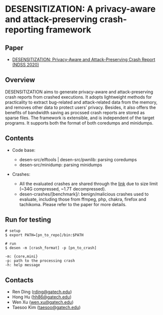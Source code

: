 # DESENSITIZATION: A privacy-aware and attack-preserving crash-reporting framework


## Paper

* [DESENSITIZATION: Privacy-Aware and Attack-Preserving Crash Report (NDSS 2020)](https://gts3.org/pages/publications.html#/)


## Overview

DESENSITIZATION aims to generate privacy-aware and attack-preserving crash reports
from crashed executions. It adopts lightweight methods for practicality to extract
bug-related and attack-related data from the memory, and removes other data to
protect users’ privacy. Besides, it also offers the benefits of bandwidth saving as
procssed crash reports are stored as sparse files. The framework is extensible, and
is independent of the target programs. It supports both the format of both coredumps
and minidumps.


## Contents

* Code base:
	- desen-src/elftools | desen-src/pwnlib: parsing coredumps
	- desen-src/minidump: parsing minidumps

* Crashes:
	- All the evaluated crashes are shared through the [link](http://128.61.240.170/desen-crashes/crashes.tar.gz)
		due to size limit (~34G compressed, ~1.7T decompressed).
	- desen-crashes/[benchmark]/: benign/malicious crashes used to evaluate, including
		those from ffmpeg, php, chakra, firefox and tachikoma. Please refer to the paper
		for more details.


## Run for testing
```
# setup
$ export PATH=[pn_to_repo]/bin:$PATH

# run
$ desen -m [crash_format] -p [pn_to_crash]

-m: {core,mini}
-p: path to the processing crash
-h: help message

```


## Contacts
* Ren Ding (rding@gatech.edu)
* Hong Hu (hh86@gatech.edu)
* Wen Xu (wen.xu@gatech.edu)
* Taesoo Kim (taesoo@gatech.edu)
